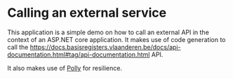 # Calling an external service

This application is a simple demo on how to call an external API in the context of an ASP.NET core application. It makes use of code generation to call the <https://docs.basisregisters.vlaanderen.be/docs/api-documentation.html#tag/api-documentation.html> API.

It also makes use of [Polly](https://github.com/App-vNext/Polly) for resilience.